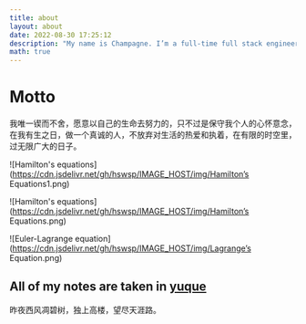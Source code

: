 ```yaml
---
title: about
layout: about
date: 2022-08-30 17:25:12
description: "My name is Champagne. I’m a full-time full stack engineer and part-time photographer"
math: true
---
```




# Motto

我唯一锲而不舍，愿意以自己的生命去努力的，只不过是保守我个人的心怀意念，在我有生之日，做一个真诚的人，不放弃对生活的热爱和执着，在有限的时空里，过无限广大的日子。

![Hamilton's equations](https://cdn.jsdelivr.net/gh/hswsp/IMAGE_HOST/img/Hamilton’s Equations1.png)

![Hamilton's equations](https://cdn.jsdelivr.net/gh/hswsp/IMAGE_HOST/img/Hamilton’s Equations.png)

![Euler-Lagrange equation](https://cdn.jsdelivr.net/gh/hswsp/IMAGE_HOST/img/Lagrange’s Equation.png)




## All of my notes are taken in [yuque](https://www.yuque.com/yangguangfanxing)

昨夜西风凋碧树，独上高楼，望尽天涯路。

